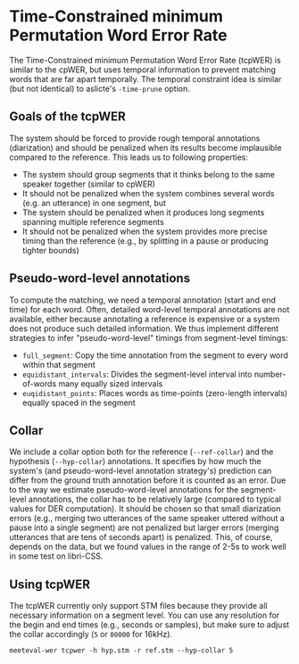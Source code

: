 # Time-Constrained minimum Permutation Word Error Rate

The Time-Constrained minimum Permutation Word Error Rate (tcpWER) is similar to the cpWER, but uses temporal information to prevent matching words that are far apart temporally.
The temporal constraint idea is similar (but not identical) to aslicte's `-time-prune` option.

## Goals of the tcpWER
The system should be forced to provide rough temporal annotations (diarization) and should be penalized when its results become implausible compared to the reference. 
This leads us to following properties:

- The system should group segments that it thinks belong to the same speaker together (similar to cpWER)
- It should not be penalized when the system combines several words (e.g. an utterance) in one segment, but
- The system should be penalized when it produces long segments spanning multiple reference segments
- It should not be penalized when the system provides more precise timing than the reference (e.g., by splitting in a pause or producing tighter bounds)

## Pseudo-word-level annotations
To compute the matching, we need a temporal annotation (start and end time) for each word.
Often, detailed word-level temporal annotations are not available, either because annotating a reference is expensive or a system does not produce such detailed information.
We thus implement different strategies to infer "pseudo-word-level" timings from segment-level timings:

- `full_segment`: Copy the time annotation from the segment to every word within that segment
- `equidistant_intervals`: Divides the segment-level interval into number-of-words many equally sized intervals
- `euqidistant_points`: Places words as time-points (zero-length intervals) equally spaced in the segment

## Collar
We include a collar option both for the reference (`--ref-collar`) and the hypothesis (`--hyp-collar`) annotations.
It specifies by how much the system's (and pseudo-word-level annotation strategy's) prediction can differ from the ground truth annotation before it is counted as an error.
Due to the way we estimate pseudo-word-level annotations for the segment-level annotations, the collar has to be relatively large (compared to typical values for DER computation).
It should be chosen so that small diarization errors (e.g., merging two utterances of the same speaker uttered without a pause into a single segment) are not penalized but larger errors (merging utterances that are tens of seconds apart) is penalized.
This, of course, depends on the data, but we found values in the range of 2-5s to work well in some test on libri-CSS.

## Using tcpWER

The tcpWER currently only support STM files because they provide all necessary information on a segment level.
You can use any resolution for the begin and end times (e.g., seconds or samples), but make sure to adjust the collar accordingly (`5` or `80000` for 16kHz).
```shell
meeteval-wer tcpwer -h hyp.stm -r ref.stm --hyp-collar 5
```
